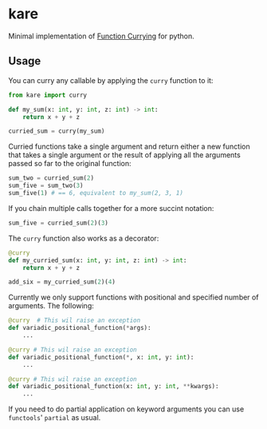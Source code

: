 # kare
Minimal implementation of [Function Currying](https://en.wikipedia.org/wiki/Currying) for python. 

## Usage
You can curry any callable by applying the `curry` function to it:
```python
from kare import curry

def my_sum(x: int, y: int, z: int) -> int:
    return x + y + z

curried_sum = curry(my_sum)
```

Curried functions take a single argument and return either a new function that takes a single argument or the result of applying all the arguments passed so far to the original function:
```python
sum_two = curried_sum(2)
sum_five = sum_two(3)
sum_five(1) # == 6, equivalent to my_sum(2, 3, 1)
```

If you chain multiple calls together for a more succint notation:
```python
sum_five = curried_sum(2)(3)
```

The `curry` function also works as a decorator:
```python
@curry
def my_curried_sum(x: int, y: int, z: int) -> int:
    return x + y + z

add_six = my_curried_sum(2)(4)
```

Currently we only support functions with positional and specified number of arguments. The following:
```python
@curry  # This wil raise an exception
def variadic_positional_function(*args):
    ...

@curry # This wil raise an exception
def variadic_positional_function(*, x: int, y: int):
    ...

@curry # This wil raise an exception
def variadic_positional_function(x: int, y: int, **kwargs):
    ...

```

If you need to do partial application on keyword arguments you can use `functools`' `partial` as usual.